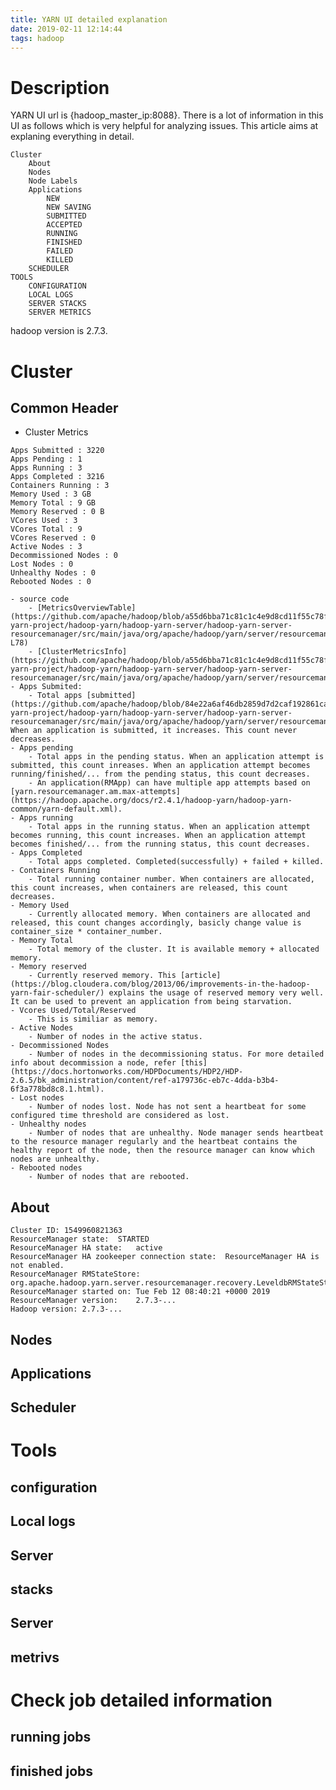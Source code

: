 ```yaml
---
title: YARN UI detailed explanation
date: 2019-02-11 12:14:44
tags: hadoop
---
```


# Description
YARN UI url is {hadoop_master_ip:8088}. There is a lot of information in this UI as follows which is very helpful for analyzing issues. This article aims at explaning everything in detail.
```
Cluster
    About
    Nodes
    Node Labels
    Applications
        NEW
        NEW SAVING
        SUBMITTED
        ACCEPTED
        RUNNING
        FINISHED
        FAILED
        KILLED
    SCHEDULER
TOOLS
    CONFIGURATION
    LOCAL LOGS
    SERVER STACKS
    SERVER METRICS
```

hadoop version is 2.7.3.

# Cluster
## Common Header

- Cluster Metrics
```
Apps Submitted : 3220
Apps Pending : 1
Apps Running : 3
Apps Completed : 3216
Containers Running : 3
Memory Used : 3 GB
Memory Total : 9 GB
Memory Reserved : 0 B
VCores Used : 3
VCores Total : 9
VCores Reserved : 0
Active Nodes : 3
Decommissioned Nodes : 0
Lost Nodes : 0
Unhealthy Nodes	: 0
Rebooted Nodes : 0
```
    - source code
        - [MetricsOverviewTable](https://github.com/apache/hadoop/blob/a55d6bba71c81c1c4e9d8cd11f55c78f10a548b0/hadoop-yarn-project/hadoop-yarn/hadoop-yarn-server/hadoop-yarn-server-resourcemanager/src/main/java/org/apache/hadoop/yarn/server/resourcemanager/webapp/MetricsOverviewTable.java#L68-L78)
        - [ClusterMetricsInfo](https://github.com/apache/hadoop/blob/a55d6bba71c81c1c4e9d8cd11f55c78f10a548b0/hadoop-yarn-project/hadoop-yarn/hadoop-yarn-server/hadoop-yarn-server-resourcemanager/src/main/java/org/apache/hadoop/yarn/server/resourcemanager/webapp/dao/ClusterMetricsInfo.java)
    - Apps Submited:
        - Total apps [submitted](https://github.com/apache/hadoop/blob/84e22a6af46db2859d7d2caf192861cae9b6a1a8/hadoop-yarn-project/hadoop-yarn/hadoop-yarn-server/hadoop-yarn-server-resourcemanager/src/main/java/org/apache/hadoop/yarn/server/resourcemanager/scheduler/QueueMetrics.java#L60). When an application is submitted, it increases. This count never decreases.
    - Apps pending
        - Total apps in the pending status. When an application attempt is submitted, this count inreases. When an application attempt becomes running/finished/... from the pending status, this count decreases.
        - An application(RMApp) can have multiple app attempts based on [yarn.resourcemanager.am.max-attempts](https://hadoop.apache.org/docs/r2.4.1/hadoop-yarn/hadoop-yarn-common/yarn-default.xml).
    - Apps running
        - Total apps in the running status. When an application attempt becomes running, this count increases. When an application attempt becomes finished/... from the running status, this count decreases.
    - Apps Completed
        - Total apps completed. Completed(successfully) + failed + killed.
    - Containers Running
        - Total running container number. When containers are allocated, this count increases, when containers are released, this count decreases.
    - Memory Used
        - Currently allocated memory. When containers are allocated and released, this count changes accordingly, basicly change value is container_size * container_number.
    - Memory Total
        - Total memory of the cluster. It is available memory + allocated memory.
    - Memory reserved
        - Currently reserved memory. This [article](https://blog.cloudera.com/blog/2013/06/improvements-in-the-hadoop-yarn-fair-scheduler/) explains the usage of reserved memory very well. It can be used to prevent an application from being starvation.
    - Vcores Used/Total/Reserved
        - This is similiar as memory.
    - Active Nodes
        - Number of nodes in the active status.
    - Decommissioned Nodes
        - Number of nodes in the decommissioning status. For more detailed info about decommission a node, refer [this](https://docs.hortonworks.com/HDPDocuments/HDP2/HDP-2.6.5/bk_administration/content/ref-a179736c-eb7c-4dda-b3b4-6f3a778bd8c8.1.html).
    - Lost nodes
        - Number of nodes lost. Node has not sent a heartbeat for some configured time threshold are considered as lost.
    - Unhealthy nodes
        - Number of nodes that are unhealthy. Node manager sends heartbeat to the resource manager regularly and the heartbeat contains the healthy report of the node, then the resource manager can know which nodes are unhealthy.
    - Rebooted nodes
        - Number of nodes that are rebooted.

## About
```
Cluster ID:	1549960821363
ResourceManager state:	STARTED
ResourceManager HA state:	active
ResourceManager HA zookeeper connection state:	ResourceManager HA is not enabled.
ResourceManager RMStateStore:	org.apache.hadoop.yarn.server.resourcemanager.recovery.LeveldbRMStateStore
ResourceManager started on:	Tue Feb 12 08:40:21 +0000 2019
ResourceManager version:	2.7.3-...
Hadoop version:	2.7.3-...
```

## Nodes

## Applications

## Scheduler

# Tools

## configuration

## Local logs

## Server

## stacks

## Server

## metrivs

# Check job detailed information

## running jobs

## finished jobs


